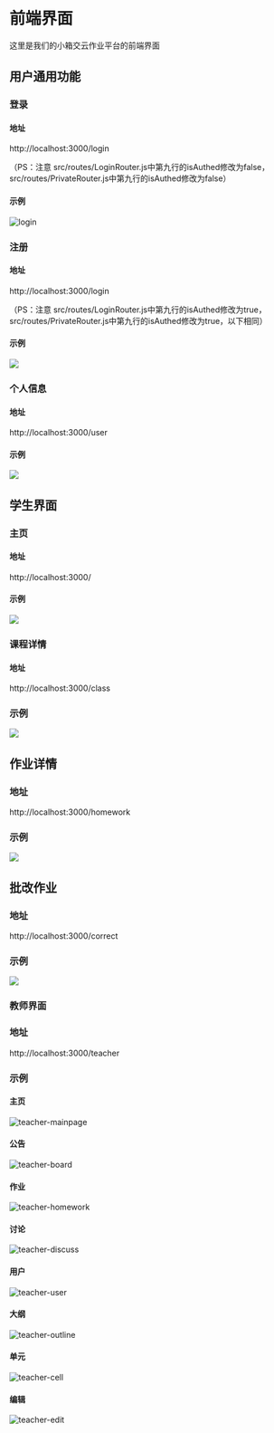 # 前端界面

这里是我们的小箱交云作业平台的前端界面

## 用户通用功能

### 登录

#### 地址

http://localhost:3000/login

（PS：注意 src/routes/LoginRouter.js中第九行的isAuthed修改为false，src/routes/PrivateRouter.js中第九行的isAuthed修改为false）

#### 示例

![login](README.assets/login.png)

### 注册

#### 地址

http://localhost:3000/login

（PS：注意 src/routes/LoginRouter.js中第九行的isAuthed修改为true，src/routes/PrivateRouter.js中第九行的isAuthed修改为true，以下相同）

#### 示例

![](README.assets/register.png)

### 个人信息

#### 地址

http://localhost:3000/user

#### 示例

![](README.assets/user-setting.png)

## 学生界面

### 主页

#### 地址

http://localhost:3000/

#### 示例

![](README.assets/mainpage.png)



### 课程详情

#### 地址

http://localhost:3000/class

### 示例

![](README.assets/class.png)

## 作业详情

### 地址

http://localhost:3000/homework

### 示例

![](README.assets/homework.png)

## 批改作业

### 地址

http://localhost:3000/correct

### 示例

![](README.assets/correcthomework.png)



### 教师界面

### 地址

http://localhost:3000/teacher

### 示例

#### 主页

![teacher-mainpage](README.assets/teacher-mainpage.png)

#### 公告

![teacher-board](README.assets/teacher-board.png)

#### 作业

![teacher-homework](README.assets/teacher-homework.png)

#### 讨论

![teacher-discuss](README.assets/teacher-discuss.png)

#### 用户

![teacher-user](README.assets/teacher-user.png)

#### 大纲

![teacher-outline](README.assets/teacher-outline.png)

#### 单元

![teacher-cell](README.assets/teacher-cell.png)

#### 编辑

![teacher-edit](README.assets/teacher-edit.png)